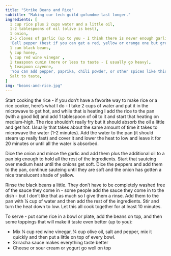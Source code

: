 ```yaml
---
title: "Strike Beans and Rice"
subtitle: "Making our tech guild gofundme last longer."
ingredients: [
  1 cup rice plus 2 cups water and a little oil,
  1-2 tablespoons of oil (olive is best),
  1 onion,
  2-5 cloves of garlic (up to you - I think there is never enough garlic),
  'Bell pepper (best if you can get a red, yellow or orange one but green works too)',
  1 can black beans,
  ¼ cup honey,
  ¼ cup red wine vinegar ,
  1 teaspoon cumin (more or less to taste - I usually go heavy),
  ½ teaspoon cayenne,
  'You can add pepper, paprika, chili powder, or other spices like this to taste',
  Salt to taste,
]
img: "beans-and-rice.jpg"
---
```


Start cooking the rice - if you don’t have a favorite way to make rice or a rice cooker, here’s what I do - I take 2 cups of water and put it in the microwave to get hot, and while that is heating I add the rice to the pan (with a good lid) and add 1 tablespoon of oil to it and start that heating on medium-high.  The rice shouldn’t really fry but it should absorb the oil a little and get hot.  Usually that takes about the same amount of time it takes to microwave the water (1-2 minutes).   Add the water to the pan (it should steam up really fast) and cover it and lower the heat to low and leave it for 20 minutes or until all the water is absorbed.

Dice the onion and mince the garlic and add them plus the additional oil to a pan big enough to hold all the rest of the ingredients.  Start that sauteing over medium heat until the onions get soft.  Dice the peppers and add them to the pan, continue sauteing until they are soft and the onion has gotten a nice translucent shade of yellow.

Rinse the black beans a little.  They don’t have to be completely washed free of the sauce they come in - some people add the sauce they come in to the dish - but I don’t like that as much so I give them a rinse.  Add them to the pan with ¼ cup of water and then add the rest of the ingredients.   Stir and turn the heat down to low.   Let this all cook together for at least 10 minutes.

To serve - put some rice in a bowl or plate, add the beans on top, and then some toppings that will make it taste even better (up to you):
- Mix ¼ cup red wine vinegar, ¼ cup olive oil, salt and pepper, mix it quickly and then put a little on top of every bowl.
- Sriracha sauce makes everything taste better
- Cheese or sour cream or yogurt go well on top
